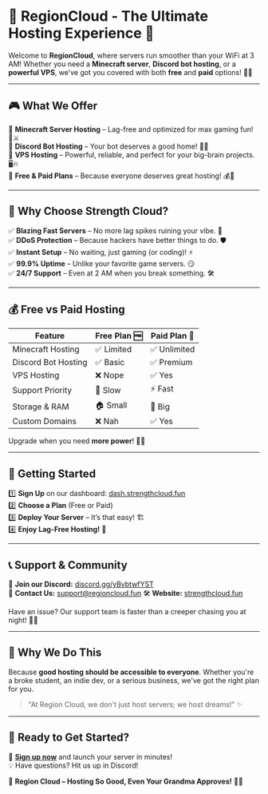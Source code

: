# 🌟 RegionCloud - The Ultimate Hosting Experience 🚀

Welcome to **RegionCloud**, where servers run smoother than your WiFi at 3 AM! Whether you need a **Minecraft server**, **Discord bot hosting**, or a **powerful VPS**, we’ve got you covered with both **free** and **paid** options! 💸✨

---

## 🎮 What We Offer

🔹 **Minecraft Server Hosting** – Lag-free and optimized for max gaming fun! 🏰⚔️  
🔹 **Discord Bot Hosting** – Your bot deserves a good home! 🤖💬  
🔹 **VPS Hosting** – Powerful, reliable, and perfect for your big-brain projects. 🖥️🔥  
🔹 **Free & Paid Plans** – Because everyone deserves great hosting! 💰🎁

---

## 🚀 Why Choose Strength Cloud?

✅ **Blazing Fast Servers** – No more lag spikes ruining your vibe. 🚀  
✅ **DDoS Protection** – Because hackers have better things to do. 🛡️  
✅ **Instant Setup** – No waiting, just gaming (or coding)! ⚡  
✅ **99.9% Uptime** – Unlike your favorite game servers. 😏  
✅ **24/7 Support** – Even at 2 AM when you break something. 🛠️

---

## 💰 Free vs Paid Hosting

| Feature              | Free Plan 🆓 | Paid Plan 💎 |
|----------------------|-------------|-------------|
| Minecraft Hosting   | ✅ Limited  | ✅ Unlimited |
| Discord Bot Hosting | ✅ Basic    | ✅ Premium  |
| VPS Hosting        | ❌ Nope    | ✅ Yes      |
| Support Priority   | 🐢 Slow     | ⚡ Fast     |
| Storage & RAM      | 🏠 Small    | 🏢 Big      |
| Custom Domains     | ❌ Nah     | ✅ Yes      |

Upgrade when you need **more power**! 🦾💥

---

## 🚀 Getting Started

1️⃣ **Sign Up** on our dashboard: [dash.strengthcloud.fun](https://dash.strengthcloud.fun)  
2️⃣ **Choose a Plan** (Free or Paid)  
3️⃣ **Deploy Your Server** – It’s that easy! 🏗️  
4️⃣ **Enjoy Lag-Free Hosting!** 🎉

---

## 📞 Support & Community

💬 **Join our Discord:** [discord.gg/yBvbtwfYST](https://discord.gg/strengthcloud)  
📧 **Contact Us:** support@regioncloud.fun 
🛠 **Website:** [strengthcloud.fun](https://strengthcloud.fun)

Have an issue? Our support team is faster than a creeper chasing you at night! 🏃💨

---

## 💖 Why We Do This

Because **good hosting should be accessible to everyone**. Whether you're a broke student, an indie dev, or a serious business, we've got the right plan for you.

> "At Region Cloud, we don't just host servers; we host dreams!" ✨

---

## 🎉 Ready to Get Started?

🚀 [**Sign up now**](https://dash.strengthcloud.fun) and launch your server in minutes!  
💡 Have questions? Hit us up in Discord!  

📢 **Region Cloud – Hosting So Good, Even Your Grandma Approves!** 👵✅
